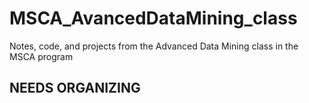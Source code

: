 # MSCA_AvancedDataMining_class
Notes, code, and projects from the Advanced Data Mining class in the MSCA program

## __NEEDS ORGANIZING__

